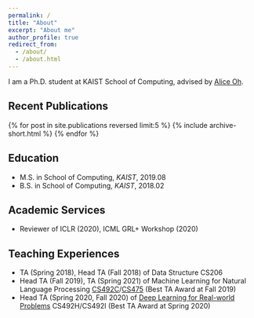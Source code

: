 ```yaml
---
permalink: /
title: "About"
excerpt: "About me"
author_profile: true
redirect_from: 
  - /about/
  - /about.html
---
```


I am a Ph.D. student at KAIST School of Computing, advised by [Alice Oh](https://aliceoh9.github.io/).

## Recent Publications

{% for post in site.publications reversed limit:5 %}
{% include archive-short.html %}
{% endfor %}

## Education

- M.S. in School of Computing, *KAIST*, 2019.08
- B.S. in School of Computing, *KAIST*, 2018.02

## Academic Services

- Reviewer of ICLR (2020), ICML GRL+ Workshop (2020)

## Teaching Experiences

- TA (Spring 2018), Head TA (Fall 2018) of Data Structure CS206
- Head TA (Fall 2019), TA (Spring 2021) of Machine Learning for Natural Language Processing [CS492C](https://aliceoh9.github.io/mlnlp)/[CS475](https://uilab-kaist.github.io/cs475-mlnlp-spring-2021/) (Best TA Award at Fall 2019)
- Head TA (Spring 2020, Fall 2020) of [Deep Learning for Real-world Problems](https://cs.kaist.ac.kr/board/view?bbs_id=news&bbs_sn=9172&menu=83) CS492H/CS492I (Best TA Award at Spring 2020)
